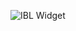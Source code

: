 ![IBL Widget]( https://widgets.infinitybots.gg/bot/749151155015122987/?size=large&theme=dark&accent=violet)
